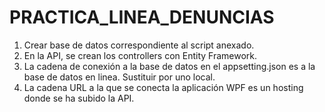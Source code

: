 # PRACTICA_LINEA_DENUNCIAS

1. Crear base de datos correspondiente al script anexado.
2. En la API, se crean los controllers con Entity Framework.
3. La cadena de conexión a la base de datos en el appsetting.json es a la base de datos en linea. Sustituir por uno local.
5. La cadena URL a la que se conecta la aplicación WPF es un hosting donde se ha subido la API. 
